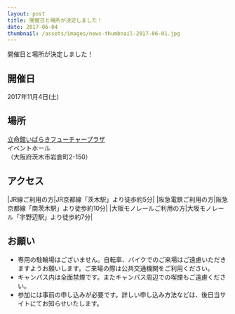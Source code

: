 ```yaml
---
layout: post
title: 開催日と場所が決定しました！
date: 2017-06-04
thumbnail: /assets/images/news-thumbnail-2017-06-01.jpg
---
```

開催日と場所が決定しました！

## 開催日  
2017年11月4日(土)

## 場所  
<a href="http://www.ritsumei.ac.jp/futureplaza/" target="_blank">立命館いばらきフューチャープラザ</a>  
イベントホール  
（大阪府茨木市岩倉町2-150）

<div id="map" class="map"></div>

## アクセス

|JR線ご利用の方|JR京都線「茨木駅」より徒歩約5分|
|阪急電鉄ご利用の方|阪急京都線「南茨木駅」より徒歩約10分|
|大阪モノレールご利用の方|大阪モノレール「宇野辺駅」より徒歩約7分|

## お願い

- 専用の駐輪場はございません。自転車、バイクでのご来場はご遠慮いただきますようお願いします。ご来場の際は公共交通機関をご利用ください。
- キャンパス内は全面禁煙です。またキャンパス周辺での喫煙もご遠慮ください。
- 参加には事前の申し込みが必要です。詳しい申し込み方法などは、後日当サイトにてお知らせいたします。
 
<script src="https://maps.google.com/maps/api/js?key=AIzaSyATNkADUqZhlPpM5iJpmEZJjvsvwH8QXp8" type="text/javascript"></script>
